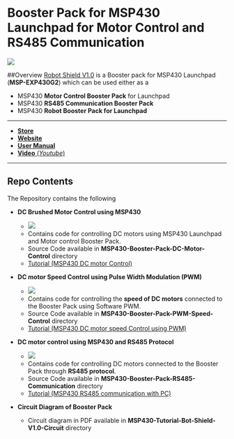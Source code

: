 # Booster Pack for MSP430 Launchpad for Motor Control and RS485 Communication

<img src = "http://www.xanthium.in/sites/default/files/site-images/product-page/Robot_shield_msp430_launchpad_620px.jpg" />

##Overview
<a href = "http://xanthium.in/Robot-MotorControl-RS485-Shield-for-MSP430-Launchpad">Robot Shield V1.0</a> is a Booster pack for MSP430 Launchpad (**MSP-EXP430G2**) which can be used either as a

   - MSP430 **Motor Control Booster Pack** for Launchpad 
   - MSP430 **RS485 Communication Booster Pack** 
   - MSP430 **Robot Booster Pack for Launchpad**
 
 
------------------------------------------------------------------------------------------------------------------------------------

 - <a href ="http://www.ebay.in/sch/xanthium.enterprises/m.html?rt=nc&_dmd=2">**Store**</a>
 - <a href = "http://xanthium.in/Robot-MotorControl-RS485-Shield-for-MSP430-Launchpad">**Website**</a>
 - <a href = "http://xanthium.in/usermanual-for-msp430-robot-booster-pack-v1-0">**User Manual**</a>
 - <a href = "https://www.youtube.com/watch?v=ltnM9sQzRvc">**Video** (*Youtube*)</a>
 
-------------------------------------------------------------------------------------------------------------------------------------
 
## Repo Contents

The Repository contains the following 

- **DC Brushed Motor Control using MSP430** 
  - <img src = "http://www.xanthium.in/sites/default/files/site-images/robot-shield-controlling-dc-motors-msp430-launchpad/motor-shield-controlling-2-dc-motors.jpg" />
  - Contains code for controlling DC motors using MSP430 Launchpad and Motor control Booster Pack.
  - Source Code available in **MSP430-Booster-Pack-DC-Motor-Control** directory 
  - <a href ="http://xanthium.in/controlling-dc-motors-using-msp430-launchpad-and-l293d-robot-shield" >Tutorial (MSP430 DC motor Control)</a> 
  

- **DC motor Speed Control using Pulse Width Modulation (PWM)**
  - <img src = "http://www.xanthium.in/sites/default/files/site-images/robot-shield-pwm-speed-control-dc-motor/PWM-Motor-low-speed.jpg" />
  - Contains code for controlling the **speed of DC motors** connected to the Booster Pack using Software PWM.
  - Source Code available in **MSP430-Booster-Pack-PWM-Speed-Control** directory 
  - <a href ="http://xanthium.in/pwm-speed-control-motor-using-msp430-launchpad-and-l293d" >Tutorial (MSP430 DC motor speed Control using PWM)</a> 
 
- **DC motor control using MSP430 and RS485 Protocol**
  - <img src = "http://xanthium.in/sites/default/files/site-images/RS485-comm-Csharp/msp430-rs485-booster-pack-usb2serial-interface.jpg" />
  - Contains code for controlling DC motors connected to the Booster Pack through **RS485 protocol**.
  - Source Code available in **MSP430-Booster-Pack-RS485-Communication** directory
  - <a href ="http://xanthium.in/RS485-communication-using-MAX485-and-MSP430-Launchpad#robot-shield-rs485-comm" >Tutorial (MSP430 RS485 communication with PC)</a>
  
- **Circuit Diagram of Booster Pack**
 
  - Circuit diagram in PDF available in **MSP430-Tutorial-Bot-Shield-V1.0-Circuit** directory




